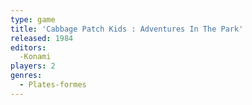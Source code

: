 ```yaml
---
type: game
title: 'Cabbage Patch Kids : Adventures In The Park'
released: 1984
editors: 
  -Konami
players: 2
genres:
  - Plates-formes
---
```

